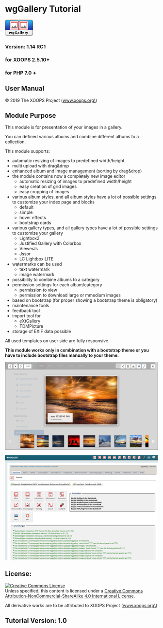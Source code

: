 # wgGallery Tutorial

![](.gitbook/assets/logomodule.png)

### Version: 1.14 RC1

### for XOOPS 2.5.10+

### for PHP 7.0 +

## User Manual

© 2019 The XOOPS Project \(www.xoops.org\)

## Module Purpose

This module is for presentation of your images in a gallery.

You can defined various albums and combine different albums to a collection.

This module supports:

* automatic resizing of images to predefined width/height
* multi upload with drag&drop
* enhanced album and image management \(sorting by drag&drop\)
* the module contains now a completely new image editor
  * automatic resizing of images to predefined width/height
  * easy creation of grid images
  * easy cropping of images
* various album styles, and all album styles have a lot of possible settings to customize your index page and blocks
  * default
  * simple
  * hover effects
  * bootstrap cards
* various gallery types, and all gallery types have a lot of possible settings to customize your gallery
  * Lightbox2
  * Justified Gallery with Colorbox
  * ViewerJs
  * Jssor
  * LC Lightbox LITE
* watermarks can be used
  * text watermark
  * image watermark
* possibility to combine albums to a category
* permission settings for each album/category
  * permission to view
  * permission to download large or mmedium images
* based on bootstrap \(for proper showing a bootstrap theme is obligatory\)
* maintenance tools
* feedback tool
* import tool for
  * eXtGallery
  * TDMPicture
* storage of EXIF data possible

All used templates on user side are fully responsive.

**This module works only in combination with a bootstrap theme or you have to include bootstrap files manually to your theme.**

![Example of image gallery on user side](.gitbook/assets/gallery1.png)

![Dashboard on admin side](.gitbook/assets/0dashboard.png)

## License:

[![Creative Commons License](https://i.creativecommons.org/l/by-nc-sa/4.0/88x31.png)](http://creativecommons.org/licenses/by-nc-sa/4.0/)  
Unless specified, this content is licensed under a [Creative Commons Attribution-NonCommercial-ShareAlike 4.0 International License](http://creativecommons.org/licenses/by-nc-sa/4.0/).

All derivative works are to be attributed to XOOPS Project \(www.xoops.org\)

## Tutorial Version: 1.0


